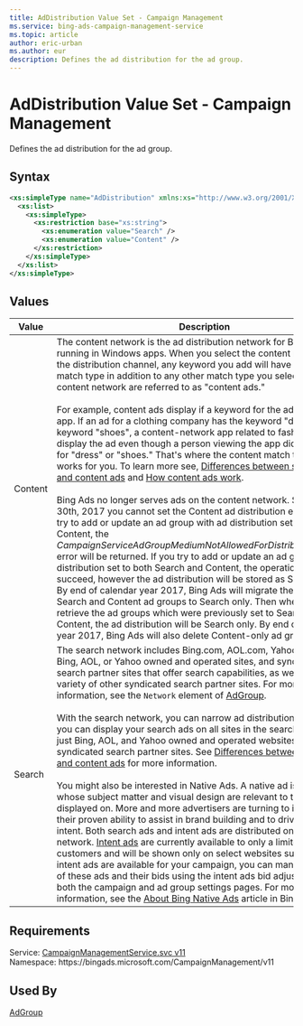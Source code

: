 ```yaml
---
title: AdDistribution Value Set - Campaign Management
ms.service: bing-ads-campaign-management-service
ms.topic: article
author: eric-urban
ms.author: eur
description: Defines the ad distribution for the ad group.
---
```

# AdDistribution Value Set - Campaign Management
Defines the ad distribution for the ad group.

## Syntax
```xml
<xs:simpleType name="AdDistribution" xmlns:xs="http://www.w3.org/2001/XMLSchema">
  <xs:list>
    <xs:simpleType>
      <xs:restriction base="xs:string">
        <xs:enumeration value="Search" />
        <xs:enumeration value="Content" />
      </xs:restriction>
    </xs:simpleType>
  </xs:list>
</xs:simpleType>
```

## <a name="values"></a>Values

|Value|Description|
|-----------|---------------|
|<a name="content"></a>Content|The content network is the ad distribution network for Bing Ads running in Windows apps. When you select the content network as the distribution channel, any keyword you add will have the content match type in addition to any other match type you select. Ads for the content network are referred to as "content ads."<br /><br />For example, content ads display if a keyword for the ad is part of the app. If an ad for a clothing company has the keyword "dress" and the keyword "shoes", a content-network app related to fashion could display the ad even though a person viewing the app did not search for "dress" or "shoes." That's where the content match type keyword works for you. To learn more see, [Differences between search ads and content ads](https://help.bingads.microsoft.com/#apex/3/en/52030/0) and [How content ads work](https://help.bingads.microsoft.com/#apex/3/en/51063/0).<br /><br /> Bing Ads no longer serves ads on the content network. Starting July 30th, 2017 you cannot set the Content ad distribution either. If you try to add or update an ad group with ad distribution set only to Content, the *CampaignServiceAdGroupMediumNotAllowedForDistributionChannel* error will be returned.  If you try to add or update an ad group with ad distribution set to both Search and Content, the operation will succeed, however the ad distribution will be stored as Search only. By end of calendar year 2017, Bing Ads will migrate the remaining Search and Content ad groups to Search only. Then when you retrieve the ad groups which were previously set to Search and Content, the ad distribution will be Search only. By end of calendar year 2017, Bing Ads will also delete Content-only ad groups.|
|<a name="search"></a>Search|The search network includes Bing.com, AOL.com, Yahoo.com, other Bing, AOL, or Yahoo owned and operated sites, and syndicated search partner sites that offer search capabilities, as well as on a variety of other syndicated search partner sites. For more information, see the `Network` element of [AdGroup](../campaign-management-service/adgroup.md).<br /><br />With the search network, you can narrow ad distribution if needed: you can display your search ads on all sites in the search network; just Bing, AOL, and Yahoo owned and operated websites; or just the syndicated search partner sites. See [Differences between search ads and content ads](https://help.bingads.microsoft.com/#apex/3/en/52030/0) for more information.<br /><br />You might also be interested in Native Ads. A native ad is an ad whose subject matter and visual design are relevant to the page it is displayed on. More and more advertisers are turning to intent ads for their proven ability to assist in brand building and to drive purchase intent. Both search ads and intent ads are distributed on the search network. [Intent ads](/bingads/guides/intent-ads.md) are currently available to only a limited number of customers and will be shown only on select websites such as MSN. If intent ads are available for your campaign, you can manage your use of these ads and their bids using the intent ads bid adjustment on both the campaign and ad group settings pages. For more information, see the [About Bing Native Ads](http://help.bingads.microsoft.com/#apex/3/en/56674/0) article in Bing Ads help.|

## Requirements
Service: [CampaignManagementService.svc v11](https://campaign.api.bingads.microsoft.com/Api/Advertiser/CampaignManagement/v11/CampaignManagementService.svc)  
Namespace: https\://bingads.microsoft.com/CampaignManagement/v11  

## Used By
[AdGroup](adgroup.md)  
